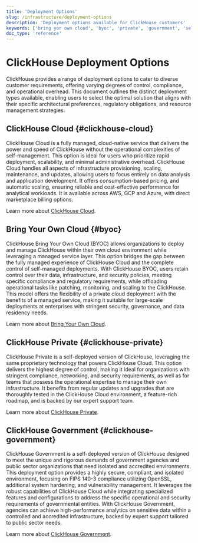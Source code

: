 ```yaml
---
title: 'Deployment Options'
slug: /infrastructure/deployment-options
description: 'Deployment options available for ClickHouse customers'
keywords: ['bring yor own cloud', 'byoc', 'private', 'government', 'self-deployed']
doc_type: 'reference'
---
```


# ClickHouse Deployment Options

ClickHouse provides a range of deployment options to cater to diverse customer requirements, offering varying degrees of control, compliance, and operational overhead.
This document outlines the distinct deployment types available, enabling users to select the optimal solution that aligns with their specific architectural preferences, regulatory obligations, and resource management strategies.

## ClickHouse Cloud {#clickhouse-cloud}

ClickHouse Cloud is a fully managed, cloud-native service that delivers the power and speed of ClickHouse without the operational complexities of self-management.
This option is ideal for users who prioritize rapid deployment, scalability, and minimal administrative overhead.
ClickHouse Cloud handles all aspects of infrastructure provisioning, scaling, maintenance, and updates, allowing users to focus entirely on data analysis and application development.
It offers consumption-based pricing, and automatic scaling, ensuring reliable and cost-effective performance for analytical workloads. It is available across AWS, GCP and Azure, with direct marketplace billing options.

Learn more about [ClickHouse Cloud](/getting-started/quick-start/cloud).

## Bring Your Own Cloud {#byoc}

ClickHouse Bring Your Own Cloud (BYOC) allows organizations to deploy and manage ClickHouse within their own cloud environment while leveraging a managed service layer. This option bridges the gap between the fully managed experience of ClickHouse Cloud and the complete control of self-managed deployments. With ClickHouse BYOC, users retain control over their data, infrastructure, and security policies, meeting specific compliance and regulatory requirements, while offloading operational tasks like patching, monitoring, and scaling to the ClickHouse. This model offers the flexibility of a private cloud deployment with the benefits of a managed service, making it suitable for large-scale deployments at enterprises with stringent security, governance, and data residency needs.

Learn more about [Bring Your Own Cloud](/cloud/reference/byoc/overview).

## ClickHouse Private {#clickhouse-private}

ClickHouse Private is a self-deployed version of ClickHouse, leveraging the same proprietary technology that powers ClickHouse Cloud. This option delivers the highest degree of control, making it ideal for organizations with stringent compliance, networking, and security requirements, as well as for teams that possess the operational expertise to manage their own infrastructure. It benefits from regular updates and upgrades that are thoroughly tested in the ClickHouse Cloud environment, a feature-rich roadmap, and is backed by our expert support team.

Learn more about [ClickHouse Private](/cloud/infrastructure/clickhouse-private).

## ClickHouse Government {#clickhouse-government}

ClickHouse Government is a self-deployed version of ClickHouse designed to meet the unique and rigorous demands of government agencies and public sector organizations that need isolated and accredited environments. This deployment option provides a highly secure, compliant, and isolated environment, focusing on FIPS 140-3 compliance utilizing OpenSSL, additional system hardening, and vulnerability management. It leverages the robust capabilities of ClickHouse Cloud while integrating specialized features and configurations to address the specific operational and security requirements of governmental entities. With ClickHouse Government, agencies can achieve high-performance analytics on sensitive data within a controlled and accredited infrastructure, backed by expert support tailored to public sector needs.

Learn more about [ClickHouse Government](/cloud/infrastructure/clickhouse-government).